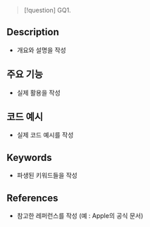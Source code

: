 >[!question]
>GQ1.  

## Description
- 개요와 설명을 작성

## 주요 기능
+ 실제 활용을 작성

## 코드 예시
+ 실제 코드 예시를 작성

## Keywords
+ 파생된 키워드들을 작성

## References
- 참고한 레퍼런스를 작성 (예 : Apple의 공식 문서)